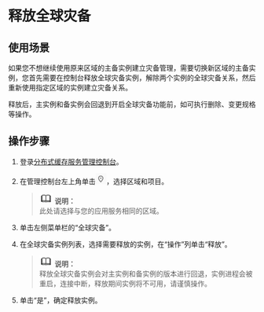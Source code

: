 # 释放全球灾备<a name="ZH-CN_TOPIC_0150528203"></a>

## 使用场景<a name="section172311930185210"></a>

如果您不想继续使用原来区域的主备实例建立灾备管理，需要切换新区域的主备实例，您首先需要在控制台释放全球灾备实例，解除两个实例的全球灾备关系，然后重新使用指定区域的实例建立灾备关系。

释放后，主实例和备实例会回退到开启全球灾备功能前，如可执行删除、变更规格等操作。

## 操作步骤<a name="section038602217418"></a>

1.  登录[分布式缓存服务管理控制台](https://console.huaweicloud.com/dcs)。
2.  在管理控制台左上角单击![](figures/icon-region.png)，选择区域和项目。

    >![](public_sys-resources/icon-note.gif) **说明：**   
    >此处请选择与您的应用服务相同的区域。  

3.  单击左侧菜单栏的“全球灾备”。
4.  在全球灾备实例列表，选择需要释放的实例，在“操作”列单击“释放”。

    >![](public_sys-resources/icon-note.gif) **说明：**   
    >释放全球灾备实例会对主实例和备实例的版本进行回退，实例进程会被重启，连接中断，释放期间实例将不可用，请谨慎操作。  

5.  单击“是”，确定释放实例。

